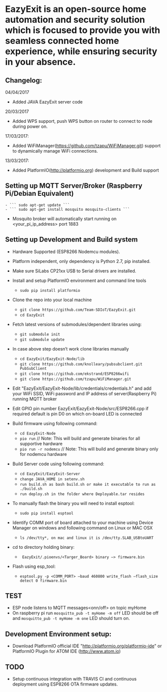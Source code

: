 # EazyExit is an open-source home automation and security solution which is focused to provide you with seamless connected home experience, while ensuring security in your absence.

## Changelog:

04/04/2017
- Added JAVA EazyExit server code

20/03/2017
- Added WPS support, push WPS button on router to connect to node during power on.

17/03/2017:
- Added WiFiManager(https://github.com/tzapu/WiFiManager.git) support to dynamically manage WiFi connections.

13/03/2017:
- Added PlatformIO(http://platformio.org) development and Build support

## Setting up MQTT Server/Broker (Raspberry Pi/Debian Equivalent)

	- ``` sudo apt-get update ```
	- ``` sudo apt-get install mosquito mosquito-clients ```

  - Mosquito broker will automatically start running on <your_pi_ip_address> port 1883

## Setting up Development and Build system

- Hardware Supported (ESP8266 Nodemcu modules).
- Platform independent, only dependency is Python 2.7, pip installed.
- Make sure SiLabs CP21xx USB to Serial drivers are installed.

- Install and setup PlatformIO environment and command line tools
	- ``` sudo pip install platformio ```

- Clone the repo into your local machine
	- ``` git clone https://github.com/Team-SDIoT/EazyExit.git ```
	- ``` cd EazyExit ```

- Fetch latest versions of submodules/dependent libraries using:
	- ``` git submodule init ```
	- ``` git submodule update ```

- In case above step doesn’t work clone libraries manually
	- ``` cd EazyExit/EazyExit-Node/lib ```
	- ``` git clone https://github.com/knolleary/pubsubclient.git PubSubClient ```
	- ``` git clone https://github.com/ekstrand/ESP8266wifi ```
	- ``` git clone https://github.com/tzapu/WiFiManager.git ```

- Edit "EazyExit/EazyExit-Node/lib/credentials/credentials.h" and add your WiFi SSID, WiFi password and IP address of server(Raspberry Pi) running MQTT broker

- Edit GPIO pin number EazyExit/EazyExit-Node/src/ESP8266.cpp if required default is pin D0 on which on-board LED is connected

- Build firmware using following command:
	- ``` cd EazyExit-Node ```
	- ``` pio run ``` // Note: This will build and generate binaries for all supportive hardware
	- ``` pio run -r nodemcu ``` // Note: This will build and generate binary only for nodemcu hardware

- Build Server code using following command:
	- ``` cd EazyExit/EazyExit-Server ```
	- ``` change JAVA_HOME in setenv.sh ```
	- ``` run build.sh as bash build.sh or make it executable to run as ./build.sh ```
	- ``` run deploy.sh in the folder where Deployable.tar resides ```

- To manually flash the binary you will need to install esptool:
	- ``` sudo pip install esptool ```

- Identify COMM port of board attached to your machine using Device Manager on windows and following command on Linux or MAC OSX
	- ```ls /dev/tty*, on mac and linux it is /dev/tty.SLAB_USBtoUART```

- cd to directory holding binary:
	- ``` EazyExit/.pioenvs/<Targer_Board> binary —> firmware.bin```

- Flash using esp_tool:
	- ``` esptool.py -p <COMM_PORT> —baud 460800 write_flash —flash_size detect 0 firmware.bin ```

## TEST

- ESP node listens to MQTT messages<onn/off> on topic myHome
- On raspberry pi run ``` mosquitto_pub -t myHome -m off ``` LED should be off and ``` mosquitto_pub -t myHome -m one ``` LED should turn on.

## Development Environment setup:

- Download PlatformIO official IDE "http://platformio.org/platformio-ide" or PlatformIO Plugin for ATOM IDE (http://www.atom.io)

## TODO

- Setup continuous integration with TRAVIS CI and continuous deployment using ESP8266 OTA firmware updates.
